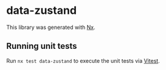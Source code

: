 # data-zustand

This library was generated with [Nx](https://nx.dev).

## Running unit tests

Run `nx test data-zustand` to execute the unit tests via [Vitest](https://vitest.dev/).
